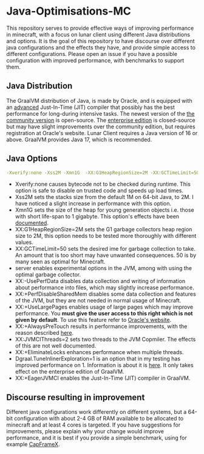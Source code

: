 # Java-Optimisations-MC
This repository serves to provide effective ways of improving performance in minecraft, with a focus on lunar client using different Java distributions and options.
It is the goal of this repository to have discourse over different java configurations and the effects they have, and provide simple access to different configurations.
Please open an issue if you have a possible configuration with improved performance, with benchmarks to support them.

## Java Distribution
The GraalVM distribution of Java, is made by Oracle, and is equipped with an [advanced](https://www.oracle.com/java/graalvm/) Just-In-Time (JIT) compiler that possibly has the best performance for long-during intensive tasks. The newest version of the [the community version](https://github.com/graalvm/graalvm-ce-builds/releases/tag/vm-22.0.0.2) is open-source. The [enterprise edition](https://www.oracle.com/downloads/graalvm-downloads.html#license-lightbox) is closed-source but may have slight improvements over the community edition, but requires registration at Oracle's website. Lunar Client requires a Java version of 16 or above. GraalVM provides Java 17, which is recommended.

## Java Options
```yml
-Xverify:none -Xss2M -Xmn1G  -XX:G1HeapRegionSize=2M -XX:GCTimeLimit=50 -server -XX:-UsePerfData -XX:+PerfDisableSharedMem -XX:+UseLargePages -XX:+AlwaysPreTouch -XX:JVMCIThreads=2  -XX:+EliminateLocks -Dgraal.TuneInlinerExploration=1 -XX:+EagerJVMCI

```
* Xverify:none causes bytecode not to be checked during runtime. This option is safe to disable on trusted code and speeds up load times.
* Xss2M sets the stacks size from the default 1M on 64-bit Java, to 2M. I have noticed a slight increase in performance with this option.
* Xmn1G sets the size of the heap for young generation objects i.e. those with short life-span to 1 gigabyte. This option's effects have been [documented](https://hypixel.net/threads/getting-better-fps-stablity-by-using-another-jre-with-lunar-client.4518890/).
* XX:G1HeapRegionSize=2M sets the G1 garbage collectors heap region size to 2M, this option needs to be tested more thoroughly with different values.
* XX:GCTimeLimit=50 sets the desired ime for garbage collection to take. An amount that is too short may have unwanted consequences. 50 is by many seen as optimal for Minecraft.
* server enables experimental options in the JVM, among with using the optimal garbage collector.
* XX:-UsePerfData disables data collection and writing of information about performance into files, which may slightly increase performance.
* XX:+PerfDisableSharedMem disables some data collection and features of the JVM, but they are not needed in normal usage of Minecraft.
* XX:+UseLargePages enables usage of large pages which may improve performance. You **must give the user access to this right which is not given by default**. To use this feature refer to [Oracle's website](https://www.oracle.com/java/technologies/javase/largememory-pages.html).
* XX:+AlwaysPreTouch results in performance improvements, with the reason described [here](https://access.redhat.com/solutions/2685771).
* XX:JVMCIThreads=2 sets two threads to the JVM Copmiler. The effects of this are not well documented.
* XX:+EliminateLocks enhances performance when multiple threads.
* Dgraal.TuneInlinerExploration=1 is an option that in my testing has improved performance on 1. Information is about it is [here](https://www.graalvm.org/22.0/reference-manual/java/options/). It only takes effect on the enterprise edition of GraalVM.
* XX:+EagerJVMCI enables the Just-In-Time (JIT) compiler in GraalVM.

## Discourse resulting in improvement
Different java configurations work differently on different systems, but a 64-bit configuration with about 2-4 GB of RAM available to be allocated to minecraft and at least 4 cores is targeted. If you have suggestions for improvements, please explain why your change would improve performance, and it is best if you provide a simple benchmark, using for example [CapFrameX](https://github.com/CXWorld/CapFrameX).
